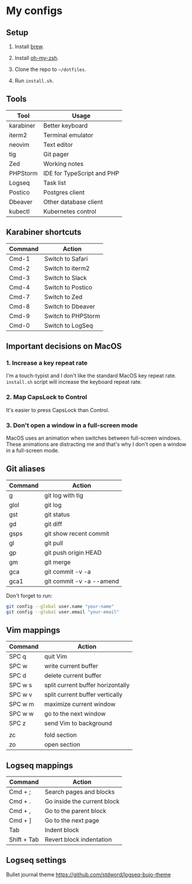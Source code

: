 # My configs

## Setup

1. Install [brew](https://brew.sh).

2. Install [oh-my-zsh](https://ohmyz.sh).

3. Clone the repo to `~/dotfiles`.

4. Run `install.sh`.

## Tools

| Tool      | Usage                      |
|-----------|----------------------------|
| karabiner | Better keyboard            |
| iterm2    | Terminal emulator          |
| neovim    | Text editor                |
| tig       | Git pager                  |
| Zed       | Working notes              |
| PHPStorm  | IDE for TypeScript and PHP |
| Logseq    | Task list                  |
| Postico   | Postgres client            |
| Dbeaver   | Other database client      |
| kubectl   | Kubernetes control         |


## Karabiner shortcuts

| Command   | Action                  |
|-----------|-------------------------|
| Cmd-1     | Switch to Safari        |
| Cmd-2     | Switch to iterm2        |
| Cmd-3     | Switch to Slack         |
| Cmd-4     | Switch to Postico       |
| Cmd-7     | Switch to Zed           |
| Cmd-8     | Switch to Dbeaver       |
| Cmd-9     | Switch to PHPStorm      |
| Cmd-0     | Switch to LogSeq        |


## Important decisions on MacOS

### 1. Increase a key repeat rate

I'm a touch-typist and I don't like the standard MacOS key repeat rate. `install.sh` script will increase the keyboard repeat rate.


### 2. Map CapsLock to Control

It's easier to press CapsLock than Control.


### 3. Don't open a window in a full-screen mode

MacOS uses an animation when switches between full-screen windows. These animations are distracting me and that's why I don't open a window in a  full-screen mode.


## Git aliases

| Command | Action                   |
|---------|--------------------------|
| g       | git log with tig         |
| glol    | git log                  |
| gst     | git status               |
| gd      | git diff                 |
| gsps    | git show recent commit   |
| gl      | git pull                 |
| gp      | git push origin HEAD     |
| gm      | git merge                |
| gca     | git commit -v -a         |
| gca1    | git commit -v -a --amend |

Don't forget to run:

```bash
git config --global user.name "your-name"
git config --global user.email "your-email"
```


## Vim mappings

| Command                           | Action                            |
| --------------------------------- | --------------------------------- |
| SPC q                             | quit Vim                          |
| SPC w                             | write current buffer              |
| SPC d                             | delete current buffer             |
| SPC w s                           | split current buffer horizontally |
| SPC w v                           | split current buffer vertically   |
| SPC w m                           | maximize current window           |
| SPC w w                           | go to the next window             |
| SPC z                             | send Vim to background            |
|                                   |                                   |
| zc                                | fold section                      |
| zo                                | open section                      |


## Logseq mappings

| Command     | Action                      |
|-------------|-----------------------------|
| Cmd + ;     | Search pages and blocks     |
| Cmd + .     | Go inside the current block |
| Cmd + ,     | Go to the parent block      |
| Cmd + ]     | Go to the next page         |
| Tab         | Indent block                |
| Shift + Tab | Revert block indentation    |


## Logseq settings

Bullet journal theme https://github.com/stdword/logseq-bujo-theme
